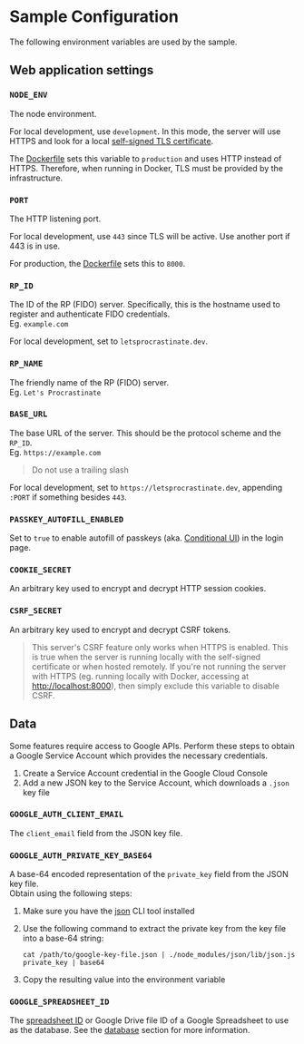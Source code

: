 # Sample Configuration

The following environment variables are used by the sample.

## Web application settings

### `NODE_ENV`

The node environment.

For local development, use `development`. In this mode, the server will use HTTPS and look for a local [self-signed TLS certificate](./README.md#self-signed-tls-certificate).

The [Dockerfile](./Dockerfile) sets this variable to `production` and uses HTTP instead of HTTPS. Therefore, when running in Docker, TLS must be provided by the infrastructure.

### `PORT`

The HTTP listening port.

For local development, use `443` since TLS will be active. Use another port if 443 is in use.

For production, the [Dockerfile](./Dockerfile) sets this to `8000`.

### `RP_ID`

The ID of the RP (FIDO) server. Specifically, this is the hostname used to register and authenticate FIDO credentials.  
Eg. `example.com`

For local development, set to `letsprocrastinate.dev`.

### `RP_NAME`

The friendly name of the RP (FIDO) server.  
Eg. `Let's Procrastinate`

### `BASE_URL`

The base URL of the server. This should be the protocol scheme and the `RP_ID`.  
Eg. `https://example.com`

> Do not use a trailing slash

For local development, set to `https://letsprocrastinate.dev`, appending `:PORT` if something besides `443`.

### `PASSKEY_AUTOFILL_ENABLED`

Set to `true` to enable autofill of passkeys (aka. [Conditional UI](https://passkeys.dev/docs/use-cases/bootstrapping/)) in the login page.

### `COOKIE_SECRET`

An arbitrary key used to encrypt and decrypt HTTP session cookies.

### `CSRF_SECRET`

An arbitrary key used to encrypt and decrypt CSRF tokens.

> This server's CSRF feature only works when HTTPS is enabled. This is true when the server is running locally with the self-signed certificate or when hosted remotely. If you're not running the server with HTTPS (eg. running locally with Docker, accessing at <http://localhost:8000>), then simply exclude this variable to disable CSRF.

## Data

Some features require access to Google APIs. Perform these steps to obtain a Google Service Account which provides the necessary credentials.

1. Create a Service Account credential in the Google Cloud Console
1. Add a new JSON key to the Service Account, which downloads a `.json` key file

### `GOOGLE_AUTH_CLIENT_EMAIL`

The `client_email` field from the JSON key file.

### `GOOGLE_AUTH_PRIVATE_KEY_BASE64`

A base-64 encoded representation of the `private_key` field from the JSON key file.  
Obtain using the following steps:

1. Make sure you have the [json](https://www.npmjs.com/package/json) CLI tool installed
1. Use the following command to extract the private key from the key file into a base-64 string:

   ```shell
   cat /path/to/google-key-file.json | ./node_modules/json/lib/json.js  private_key | base64
   ```

1. Copy the resulting value into the environment variable

### `GOOGLE_SPREADSHEET_ID`

The [spreadsheet ID](https://developers.google.com/sheets/api/guides/concepts) or Google Drive file ID of a Google Spreadsheet to use as the database. See the [database](./README.md#database) section for more information.
